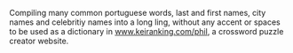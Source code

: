 Compiling many common portuguese words, last and first names, city names and celebritiy names into a long ling, without any accent or spaces to be used as a dictionary in www.keiranking.com/phil, a crossword puzzle creator website.
